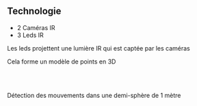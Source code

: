 ## Technologie

* 2 Caméras IR
* 3 Leds IR

Les leds projettent une lumière IR qui est captée par les caméras

Cela forme un modèle de points en 3D

<br><br>

Détection des mouvements dans une demi-sphère de 1 mètre